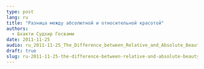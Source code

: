 ```yaml
---
type: post
lang: ru
title: "Разница между абсолютной и относительной красотой"
authors:
  - Бхакти Судхир Госвами
date: 2011-11-25
audio: ru_2011-11-25_The_Difference_between_Relative_and_Absolute_Beauty.mp3
draft: true
slug: ru-2011-11-25-the-difference-between-relative-and-absolute-beauty
---
```



